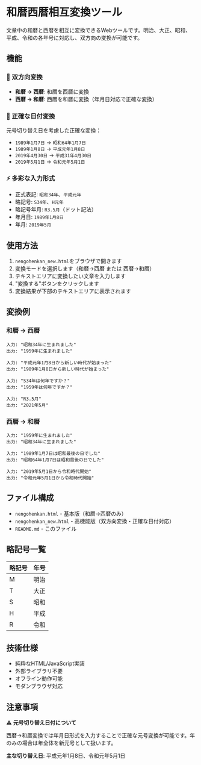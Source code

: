 # 和暦西暦相互変換ツール

文章中の和暦と西暦を相互に変換できるWebツールです。明治、大正、昭和、平成、令和の各年号に対応し、双方向の変換が可能です。

## 機能

### 🔄 双方向変換
- **和暦 → 西暦**: 和暦を西暦に変換
- **西暦 → 和暦**: 西暦を和暦に変換（年月日対応で正確な変換）

### 📅 正確な日付変換
元号切り替え日を考慮した正確な変換：
- `1989年1月7日` → `昭和64年1月7日`
- `1989年1月8日` → `平成元年1月8日`
- `2019年4月30日` → `平成31年4月30日`
- `2019年5月1日` → `令和元年5月1日`

### ⚡ 多彩な入力形式
- 正式表記: `昭和34年`、`平成元年`
- 略記号: `S34年`、`H元年`
- 略記号年月: `R3.5月`（ドット記法）
- 年月日: `1989年1月8日`
- 年月: `2019年5月`

## 使用方法

1. `nengohenkan_new.html`をブラウザで開きます
2. 変換モードを選択します（和暦→西暦 または 西暦→和暦）
3. テキストエリアに変換したい文章を入力します
4. "変換する"ボタンをクリックします
5. 変換結果が下部のテキストエリアに表示されます

## 変換例

### 和暦 → 西暦
```
入力: "昭和34年に生まれました"
出力: "1959年に生まれました"

入力: "平成元年1月8日から新しい時代が始まった"
出力: "1989年1月8日から新しい時代が始まった"

入力: "S34年は何年ですか？"
出力: "1959年は何年ですか？"

入力: "R3.5月"
出力: "2021年5月"
```

### 西暦 → 和暦
```
入力: "1959年に生まれました"
出力: "昭和34年に生まれました"

入力: "1989年1月7日は昭和最後の日でした"
出力: "昭和64年1月7日は昭和最後の日でした"

入力: "2019年5月1日から令和時代開始"
出力: "令和元年5月1日から令和時代開始"
```

## ファイル構成

- `nengohenkan.html` - 基本版（和暦→西暦のみ）
- `nengohenkan_new.html` - 高機能版（双方向変換・正確な日付対応）
- `README.md` - このファイル

## 略記号一覧

| 略記号 | 年号 |
|--------|------|
| M | 明治 |
| T | 大正 |
| S | 昭和 |
| H | 平成 |
| R | 令和 |

## 技術仕様

- 純粋なHTML/JavaScript実装
- 外部ライブラリ不要
- オフライン動作可能
- モダンブラウザ対応

## 注意事項

⚠️ **元号切り替え日付について**

西暦→和暦変換では年月日形式を入力することで正確な元号変換が可能です。年のみの場合は年全体を新元号として扱います。

**主な切り替え日**: 平成元年1月8日、令和元年5月1日

